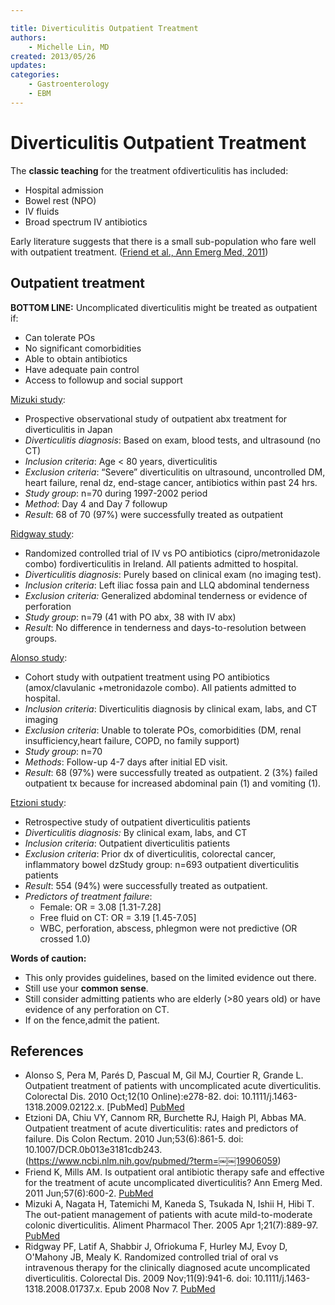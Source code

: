 ```yaml
---

title: Diverticulitis Outpatient Treatment
authors:
    - Michelle Lin, MD
created: 2013/05/26
updates:
categories:
    - Gastroenterology
    - EBM
---
```


# Diverticulitis Outpatient Treatment

The **classic teaching** for the treatment ofdiverticulitis has included:

- Hospital admission
- Bowel rest (NPO)
- IV fluids
- Broad spectrum IV antibiotics

Early literature suggests that there is a small sub-population who fare well with outpatient treatment. ([Friend et al., Ann Emerg Med, 2011](https://www.ncbi.nlm.nih.gov/pubmed/?term=21770056))

## Outpatient treatment

**BOTTOM LINE:** Uncomplicated diverticulitis might be treated as outpatient if:

- Can tolerate POs
- No significant comorbidities
- Able to obtain antibiotics
- Have adequate pain control
- Access to followup and social support 

[Mizuki study](https://www.ncbi.nlm.nih.gov/pubmed/?term=￼￼15801924):

- Prospective observational study of outpatient abx treatment for diverticulitis in Japan 
- _Diverticulitis diagnosis_: Based on exam, blood tests, and ultrasound (no CT) 
- _Inclusion criteria_: Age &lt; 80 years, diverticulitis
- _Exclusion criteria_: “Severe” diverticulitis on ultrasound, uncontrolled DM, heart failure, renal dz, end-stage cancer, antibiotics within past 24 hrs. 
- _Study group_: n=70 during 1997-2002 period
- _Method_: Day 4 and Day 7 followup
- _Result_: 68 of 70 (97%) were successfully treated as outpatient 

[Ridgway study](https://www.ncbi.nlm.nih.gov/pubmed/?term=￼19016815):

- Randomized controlled trial of IV vs PO antibiotics (cipro/metronidazole combo) fordiverticulitis in Ireland. All patients admitted to hospital.
- _Diverticulitis diagnosis_: Purely based on clinical exam (no imaging test).
- _Inclusion criteria_: Left iliac fossa pain and LLQ abdominal tenderness
- _Exclusion criteria:_ Generalized abdominal tenderness or evidence of perforation 
- _Study group_: n=79 (41 with PO abx, 38 with IV abx)
- _Result_: No difference in tenderness and days-to-resolution between groups. 

[Alonso study](https://www.ncbi.nlm.nih.gov/pubmed/?term=￼￼19906059):

- Cohort study with outpatient treatment using PO antibiotics (amox/clavulanic +metronidazole combo). All patients admitted to hospital.
- _Inclusion criteria_: Diverticulitis diagnosis by clinical exam, labs, and CT imaging 
- _Exclusion criteria_: Unable to tolerate POs, comorbidities (DM, renal insufficiency,heart failure, COPD, no family support)
- _Study group_: n=70
- _Methods_: Follow-up 4-7 days after initial ED visit.
- _Result_: 68 (97%) were successfully treated as outpatient. 2 (3%) failed outpatient tx because for increased abdominal pain (1) and vomiting (1). 

[Etzioni study](https://www.ncbi.nlm.nih.gov/pubmed/?term=￼￼19906059):

- Retrospective study of outpatient diverticulitis patients
- _Diverticulitis diagnosis:_ By clinical exam, labs, and CT
- _Inclusion criteria_: Outpatient diverticulitis patients
- _Exclusion criteria_: Prior dx of diverticulitis, colorectal cancer, inflammatory bowel dzStudy group: n=693 outpatient diverticulitis patients
- _Result_: 554 (94%) were successfully treated as outpatient.
- _Predictors of treatment failure_:
  - Female: OR = 3.08 [1.31-7.28]
  - Free fluid on CT: OR = 3.19 [1.45-7.05]
  - WBC, perforation, abscess, phlegmon were not predictive (OR crossed 1.0)

**Words of caution:** 

- This only provides guidelines, based on the limited evidence out there. 
- Still use your **common sense**. 
- Still consider admitting patients who are elderly (>80 years old) or have evidence of any perforation on CT. 
- If on the fence,admit the patient.

## References

- Alonso S, Pera M, Parés D, Pascual M, Gil MJ, Courtier R, Grande L. Outpatient treatment of patients with uncomplicated acute diverticulitis. Colorectal Dis. 2010 Oct;12(10 Online):e278-82. doi: 10.1111/j.1463-1318.2009.02122.x. [PubMed] [PubMed](https://www.ncbi.nlm.nih.gov/pubmed/?term=￼￼19906059)
- Etzioni DA, Chiu VY, Cannom RR, Burchette RJ, Haigh PI, Abbas MA. Outpatient treatment of acute diverticulitis: rates and predictors of failure. Dis Colon Rectum. 2010 Jun;53(6):861-5. doi: 10.1007/DCR.0b013e3181cdb243.(https://www.ncbi.nlm.nih.gov/pubmed/?term=￼￼19906059)
- Friend K, Mills AM. Is outpatient oral antibiotic therapy safe and effective for the treatment of acute uncomplicated diverticulitis? Ann Emerg Med. 2011 Jun;57(6):600-2. [PubMed](https://www.ncbi.nlm.nih.gov/pubmed/?term=21770056)
- Mizuki A, Nagata H, Tatemichi M, Kaneda S, Tsukada N, Ishii H, Hibi T. The out-patient management of patients with acute mild-to-moderate colonic diverticulitis. Aliment Pharmacol Ther. 2005 Apr 1;21(7):889-97. [PubMed](https://www.ncbi.nlm.nih.gov/pubmed/?term=￼￼15801924)
- Ridgway PF, Latif A, Shabbir J, Ofriokuma F, Hurley MJ, Evoy D, O'Mahony JB, Mealy K. Randomized controlled trial of oral vs intravenous therapy for the clinically diagnosed acute uncomplicated diverticulitis. Colorectal Dis. 2009 Nov;11(9):941-6. doi: 10.1111/j.1463-1318.2008.01737.x. Epub 2008 Nov 7. [PubMed](https://www.ncbi.nlm.nih.gov/pubmed/?term=￼19016815)
